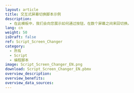 ```yaml
---
layout: article
title: 交互式屏幕切换脚本示例
description: 
  - 在此模板中，我们会向您展示如何通过按钮，在数个屏幕之间来回切换。
lang: cn
weight: 50
isDraft: false
ref: Script_Screen_Changer
category:
  - 所有
  - Script
  - 编程脚本
image: Script_Screen_Changer_EN.png
download: Script_Screen_Changer_EN.pbmx
overview_description:
overview_benefits:
overview_data_sources:
---
```

